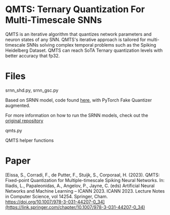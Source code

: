 # QMTS: Ternary Quantization For Multi-Timescale SNNs
QMTS is an iterative algorithm that quantizes network parameters and neuron states of any SNN. QMTS's iterative approach is tailored for multi-timescale SNNs solving complex temporal problems such as the Spiking Heidelberg Dataset. QMTS can reach SoTA Ternary quantization levels with better accuracy that fp32.


# Files

srnn_shd.py, srnn_gsc.py

Based on SRNN model, code found [here](https://github.com/byin-cwi/Efficient-spiking-networks/tree/main), with PyTorch Fake Quantizer augmented.

For more information on how to run the SRNN models, check out the [original repository](https://github.com/byin-cwi/Efficient-spiking-networks/tree/main)

qmts.py

QMTS helper functions

# Paper

[Eissa, S., Corradi, F., de Putter, F., Stuijk, S., Corporaal, H. (2023). QMTS: Fixed-point Quantization for Multiple-timescale Spiking Neural Networks. In: Iliadis, L., Papaleonidas, A., Angelov, P., Jayne, C. (eds) Artificial Neural Networks and Machine Learning – ICANN 2023. ICANN 2023. Lecture Notes in Computer Science, vol 14254. Springer, Cham. https://doi.org/10.1007/978-3-031-44207-0_34](https://link.springer.com/chapter/10.1007/978-3-031-44207-0_34)
